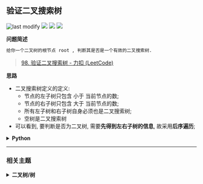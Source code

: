 ## 验证二叉搜索树
<!--START_SECTION:badge-->
![last modify](https://img.shields.io/static/v1?label=last%20modify&message=2025-09-01%2022%3A32%3A03&label_color=gray&color=thistle&style=flat-square)
[![](https://img.shields.io/static/v1?label=&message=%E4%B8%AD%E7%AD%89&label_color=gray&color=yellow&style=flat-square)](../../../README.md#中等)
[![](https://img.shields.io/static/v1?label=&message=LeetCode&label_color=gray&color=green&style=flat-square)](../../../README.md#leetcode)
[![](https://img.shields.io/static/v1?label=&message=%E4%BA%8C%E5%8F%89%E6%A0%91/%E6%A0%91&label_color=gray&color=blue&style=flat-square)](../../../README.md#二叉树树)
<!--END_SECTION:badge-->
<!--info
tags: [二叉树]
source: LeetCode
level: 中等
number: '0098'
name: 验证二叉搜索树
companies: []
-->

<summary><b>问题简述</b></summary>

```txt
给你一个二叉树的根节点 root , 判断其是否是一个有效的二叉搜索树.
```
> [98. 验证二叉搜索树 - 力扣 (LeetCode) ](https://leetcode-cn.com/problems/validate-binary-search-tree/)

<!--
<details><summary><b>详细描述</b></summary>

```txt
```

</details>
-->


<!-- <div align="center"><img src="../../../_assets/xxx.png" height="300" /></div> -->

<summary><b>思路</b></summary>

- 二叉搜索树定义的定义:
    - 节点的左子树只包含 小于 当前节点的数;
    - 节点的右子树只包含 大于 当前节点的数;
    - 所有左子树和右子树自身必须也是二叉搜索树;
    - 空树是二叉搜索树
- 可以看到, 要判断是否为二叉树, 需要**先得到左右子树的信息**, 故采用**后序遍历**;

<details><summary><b>Python</b></summary>

```python
# Definition for a binary tree node.
# class TreeNode:
#     def __init__(self, val=0, left=None, right=None):
#         self.val = val
#         self.left = left
#         self.right = right

class Solution:
    def isValidBST(self, root: TreeNode) -> bool:

        from dataclasses import dataclass

        @dataclass
        class Info:
            is_bst: bool = False        # 当前子树是否为 BST
            max_v: int = float('-inf')     # 当前子树中的最大值
            min_v: int = float('inf')      # 当前子树中的最小值

        def dfs(x):
            if not x:  # 空树是二叉搜索树
                return Info(True)

            # 后序遍历: 先访问左右子树, 这里访问顺序不影响结果
            l, r = dfs(x.left), dfs(x.right)  # 得到左右子树的 info

            max_v = max(x.val, r.max_v)
            min_v = min(x.val, l.min_v)
            is_bst = l.is_bst and r.is_bst and l.max_v < x.val < r.min_v

            return Info(is_bst, max_v, min_v)

        return dfs(root).is_bst
```

</details>


<!--START_SECTION:relate-->
---

### 相关主题

<details><summary><b>二叉树/树</b></summary>

> [[中等, LeetCode] 二叉树的完全性检验 🔥](LeetCode_0958_中等_二叉树的完全性检验.md)  
> [[中等, LeetCode] 从叶结点开始的最小字符串](../07/LeetCode_0988_中等_从叶结点开始的最小字符串.md)  
> [[中等, LeetCode] 求根节点到叶节点数字之和](../07/LeetCode_0129_中等_求根节点到叶节点数字之和.md)  
> [[中等, LeetCode] 路径总和II](../06/LeetCode_0113_中等_路径总和II.md)  
> [[中等, LeetCode] 路径总和III](../06/LeetCode_0437_中等_路径总和III.md)  
> [[中等, 剑指Offer] 二叉搜索树与双向链表 🔥](../../2021/12/剑指Offer_3600_中等_二叉搜索树与双向链表.md)  
> [[中等, 剑指Offer] 二叉搜索树的后序遍历序列](../../2021/12/剑指Offer_3300_中等_二叉搜索树的后序遍历序列.md)  
> [[中等, 剑指Offer] 二叉树中和为某一值的路径](../../2021/12/剑指Offer_3400_中等_二叉树中和为某一值的路径.md)  
> [[中等, 剑指Offer] 树的子结构](../../2021/11/剑指Offer_2600_中等_树的子结构.md)  
> [[中等, 剑指Offer] 重建二叉树 🔥](../../2021/11/剑指Offer_0700_中等_重建二叉树.md)  
> [[中等, 牛客] 二叉搜索树与双向链表](牛客_0064_中等_二叉搜索树与双向链表.md)  
> [[中等, 牛客] 二叉搜索树的第k个节点](牛客_0081_中等_二叉搜索树的第k个节点.md)  
> [[中等, 牛客] 二叉树中和为某一值的路径(二)](../01/牛客_0008_中等_二叉树中和为某一值的路径(二).md)  
> [[中等, 牛客] 二叉树根节点到叶子节点的所有路径和](../01/牛客_0005_中等_二叉树根节点到叶子节点的所有路径和.md)  
> [[中等, 牛客] 在二叉树中找到两个节点的最近公共祖先](../04/牛客_0102_中等_在二叉树中找到两个节点的最近公共祖先.md)  
> [[中等, 牛客] 完全二叉树结点数](../04/牛客_0084_中等_完全二叉树结点数.md)  
> [[中等, 牛客] 找到搜索二叉树中两个错误的节点](牛客_0058_中等_找到搜索二叉树中两个错误的节点.md)  
> [[中等, 牛客] 把二叉树打印成多行 🔥](牛客_0080_中等_把二叉树打印成多行.md)  
> [[中等, 牛客] 按之字形顺序打印二叉树](../01/牛客_0014_中等_按之字形顺序打印二叉树.md)  
> [[中等, 牛客] 求二叉树的层序遍历](../01/牛客_0015_中等_求二叉树的层序遍历.md)  
> [[中等, 牛客] 重建二叉树](../01/牛客_0012_中等_重建二叉树.md)  
  > 
> [[困难, 剑指Offer] 序列化二叉树](../../2021/12/剑指Offer_3700_困难_序列化二叉树.md)  
> [[困难, 牛客] 二叉树中的最大路径和](../01/牛客_0006_困难_二叉树中的最大路径和.md)  
> [[困难, 牛客] 序列化二叉树](../05/牛客_0123_困难_序列化二叉树.md)  
  > 
> [[简单, LeetCode] 二叉树的所有路径](../07/LeetCode_0257_简单_二叉树的所有路径.md)  
> [[简单, LeetCode] 二叉树的最大深度 🔥](../07/LeetCode_0104_简单_二叉树的最大深度.md)  
> [[简单, LeetCode] 二叉树的最小深度](../07/LeetCode_0111_简单_二叉树的最小深度.md)  
> [[简单, LeetCode] 平衡二叉树 🔥](../09/LeetCode_0110_简单_平衡二叉树.md)  
> [[简单, LeetCode] 路径总和](../06/LeetCode_0112_简单_路径总和.md)  
> [[简单, 剑指Offer] 二叉搜索树的最近公共祖先 🔥](../01/剑指Offer_6801_简单_二叉搜索树的最近公共祖先.md)  
> [[简单, 剑指Offer] 二叉搜索树的第k大节点](../01/剑指Offer_5400_简单_二叉搜索树的第k大节点.md)  
> [[简单, 剑指Offer] 二叉树的最近公共祖先](../01/剑指Offer_6802_简单_二叉树的最近公共祖先.md)  
> [[简单, 剑指Offer] 二叉树的镜像](../../2021/11/剑指Offer_2700_简单_二叉树的镜像.md)  
> [[简单, 剑指Offer] 判断是否为平衡二叉树](../01/剑指Offer_5502_简单_判断是否为平衡二叉树.md)  
> [[简单, 剑指Offer] 对称的二叉树](../../2021/11/剑指Offer_2800_简单_对称的二叉树.md)  
> [[简单, 剑指Offer] 层序遍历二叉树](../../2021/11/剑指Offer_3201_简单_层序遍历二叉树.md)  
> [[简单, 剑指Offer] 层序遍历二叉树](../../2021/11/剑指Offer_3202_简单_层序遍历二叉树.md)  
> [[简单, 剑指Offer] 层序遍历二叉树（之字形遍历）](../../2021/11/剑指Offer_3203_简单_层序遍历二叉树（之字形遍历）.md)  
> [[简单, 剑指Offer] 求二叉树的深度](../01/剑指Offer_5501_简单_求二叉树的深度.md)  
> [[简单, 牛客] 二叉树中和为某一值的路径(一)](../01/牛客_0009_简单_二叉树中和为某一值的路径(一).md)  
> [[简单, 牛客] 二叉树的最大深度](../01/牛客_0013_简单_二叉树的最大深度.md)  
> [[简单, 牛客] 二叉树的镜像](牛客_0072_简单_二叉树的镜像.md)  
> [[简单, 牛客] 判断t1树中是否有与t2树完全相同的子树](../04/牛客_0098_简单_判断t1树中是否有与t2树完全相同的子树.md)  
> [[简单, 牛客] 判断是不是平衡二叉树](牛客_0062_简单_判断是不是平衡二叉树.md)  
> [[简单, 牛客] 合并二叉树](../05/牛客_0117_简单_合并二叉树.md)  
> [[简单, 牛客] 对称的二叉树](../01/牛客_0016_简单_对称的二叉树.md)  
> [[简单, 牛客] 将升序数组转化为平衡二叉搜索树](../01/牛客_0011_简单_将升序数组转化为平衡二叉搜索树.md)  
  > 

</details>
<!--END_SECTION:relate-->
